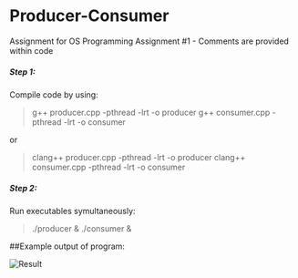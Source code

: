 # Producer-Consumer
Assignment for OS Programming Assignment #1 - Comments are provided within code

##### Step 1:
Compile code by using:
> g++ producer.cpp -pthread -lrt -o producer 
> g++ consumer.cpp -pthread -lrt -o consumer
> 
or 
> clang++ producer.cpp -pthread -lrt -o producer
> clang++ consumer.cpp -pthread -lrt -o consumer

##### Step 2:
Run executables symultaneously:
> ./producer & ./consumer &

##Example output of program:

![Result](https://i.imgur.com/QkEiclU.png)

